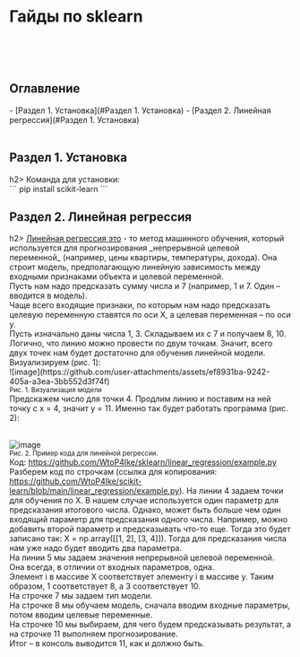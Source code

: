 <h1>Гайды по sklearn</h1><br><br><br>
<h2>Оглавление</h2>
- [Раздел 1. Установка](#Раздел 1. Установка)
- [Раздел 2. Линейная регрессия](#Раздел 1. Установка)
<br><br>
<h2>Раздел 1. Установка</h2>h2>
Команда для установки:<br>
```
pip install scikit-learn
```
<br>
<h2>Раздел 2. Линейная регрессия</h2>h2>
<ins>Линейная регрессия это</ins> - то метод машинного обучения, который используется для прогнозирования _непрерывной целевой переменной_
(например, цены квартиры, температуры, дохода). Она строит модель, предполагающую линейную зависимость между входными признаками объекта и целевой переменной.<br>
Пусть нам надо предсказать сумму числа и 7 (например, 1 и 7. Один – вводится в модель).<br>
Чаще всего входящие признаки, по которым нам надо предсказать целевую переменную ставятся по оси X, а целевая переменная – по оси y.<br>
Пусть изначально даны числа 1, 3. Складываем их с 7 и получаем 8, 10. Логично, что линию можно провести по двум точкам. 
Значит, всего двух точек нам будет достаточно для обучения линейной модели. Визуализируем (рис. 1):<br>
![image](https://github.com/user-attachments/assets/ef8931ba-9242-405a-a3ea-3bb552d3f74f)
<br>
<sup>Рис. 1. Визуализация модели</sup>
<br>
Предскажем число для точки 4. Продлим линию и поставим на ней точку с x = 4, значит y = 11. Именно так будет работать программа (рис. 2):<br><br>

![image](https://github.com/user-attachments/assets/679a7290-d3d6-48af-8c63-f3719fa3bb29)
<br>
<sup>Рис. 2. Пример кода для линейной регрессии.</sup><br>
Код: https://github.com/WtoP4Ike/sklearn/linear_regression/example.py
Разберем код по строчкам (ссылка для копирования: https://github.com/WtoP4Ike/scikit-learn/blob/main/linear_regression/example.py).
На линии 4 задаем точки для обучения по X. В нашем случае используется один параметр для предсказания итогового числа. Однако,
может быть больше чем один входящий параметр для предсказания одного числа. Например, можно добавить второй параметр и предсказывать что-то еще. Тогда это
будет записано так: X = np.array([[1, 2], [3, 4]]). Тогда для предсказания числа нам уже надо будет вводить два параметра.<br>
На линии 5 мы задаем значения непрерывной целевой переменной. Она всегда, в отличии от входных параметров, одна.<br>
Элемент i в массиве X соответствует элементу i в массиве y. Таким образом, 1 соответствует 8, а 3 соответствует 10.<br>
На строчке 7 мы задаем тип модели.<br>
На строчке 8 мы обучаем модель, сначала вводим входные параметры, потом вводим целевые переменные.<br>
На строчке 10 мы выбираем, для чего будем предсказывать результат, а на строчке 11 выполняем прогнозирование. <br>
Итог – в консоль выводится 11, как и должно быть.<br>

